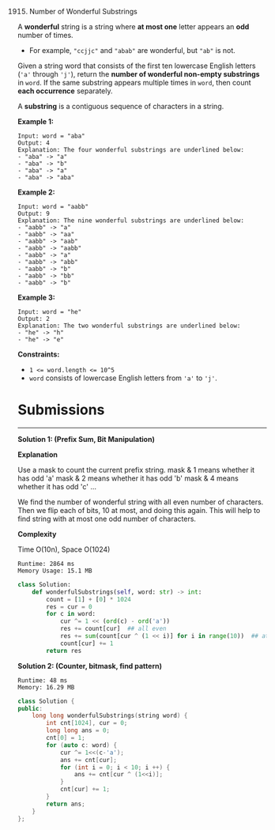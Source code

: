 1915. Number of Wonderful Substrings

A **wonderful** string is a string where **at most one** letter appears an **odd** number of times.

* For example, `"ccjjc"` and `"abab"` are wonderful, but `"ab"` is not.

Given a string word that consists of the first ten lowercase English letters (`'a'` through `'j'`), return the **number of wonderful non-empty substrings** in `word`. If the same substring appears multiple times in `word`, then count **each occurrence** separately.

A **substring** is a contiguous sequence of characters in a string.

 

**Example 1:**
```
Input: word = "aba"
Output: 4
Explanation: The four wonderful substrings are underlined below:
- "aba" -> "a"
- "aba" -> "b"
- "aba" -> "a"
- "aba" -> "aba"
```

**Example 2:**
```
Input: word = "aabb"
Output: 9
Explanation: The nine wonderful substrings are underlined below:
- "aabb" -> "a"
- "aabb" -> "aa"
- "aabb" -> "aab"
- "aabb" -> "aabb"
- "aabb" -> "a"
- "aabb" -> "abb"
- "aabb" -> "b"
- "aabb" -> "bb"
- "aabb" -> "b"
```

**Example 3:**
```
Input: word = "he"
Output: 2
Explanation: The two wonderful substrings are underlined below:
- "he" -> "h"
- "he" -> "e"
```

**Constraints:**

* `1 <= word.length <= 10^5`
* `word` consists of lowercase English letters from `'a'` to `'j'`.

# Submissions
---
**Solution 1: (Prefix Sum, Bit Manipulation)**

**Explanation**

Use a mask to count the current prefix string.
mask & 1 means whether it has odd 'a'
mask & 2 means whether it has odd 'b'
mask & 4 means whether it has odd 'c'
...

We find the number of wonderful string with all even number of characters.
Then we flip each of bits, 10 at most, and doing this again.
This will help to find string with at most one odd number of characters.

**Complexity**

Time O(10n), Space O(1024)

```
Runtime: 2864 ms
Memory Usage: 15.1 MB
```
```python
class Solution:
    def wonderfulSubstrings(self, word: str) -> int:
        count = [1] + [0] * 1024
        res = cur = 0
        for c in word:
            cur ^= 1 << (ord(c) - ord('a'))
            res += count[cur]  ## all even
            res += sum(count[cur ^ (1 << i)] for i in range(10))  ## at most one odd
            count[cur] += 1
        return res
```

**Solution 2: (Counter, bitmask, find pattern)**
```
Runtime: 48 ms
Memory: 16.29 MB
```
```c++
class Solution {
public:
    long long wonderfulSubstrings(string word) {
        int cnt[1024], cur = 0;
        long long ans = 0;
        cnt[0] = 1;
        for (auto c: word) {
            cur ^= 1<<(c-'a');
            ans += cnt[cur];
            for (int i = 0; i < 10; i ++) {
                ans += cnt[cur ^ (1<<i)];
            }
            cnt[cur] += 1;
        }
        return ans;
    }
};
```

